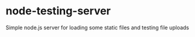 node-testing-server
===================

Simple node.js server for loading some static files and testing file uploads